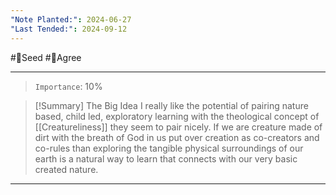 ```yaml
---
"Note Planted:": 2024-06-27
"Last Tended:": 2024-09-12
---
```

#🌱Seed  #🙂Agree
****
> `Importance`: 10%
 
>[!Summary] The Big Idea
>I really like the potential of pairing nature based, child led, exploratory learning with the theological concept of [[Creatureliness]] they seem to pair nicely. If we are creature made of dirt with the breath of God in us put over creation as co-creators and co-rules than exploring the tangible physical surroundings of our earth is a natural way to learn that connects with our very basic created nature. 

****
